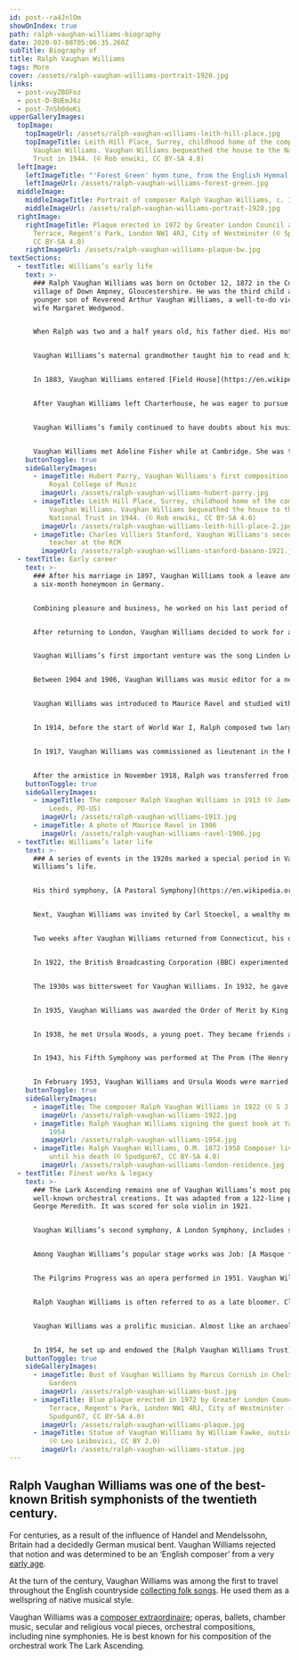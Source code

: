 ```yaml
---
id: post--ra4JnlOm
showOnIndex: true
path: ralph-vaughan-williams-biography
date: 2020-07-08T05:06:35.260Z
subTitle: Biography of
title: Ralph Vaughan Williams
tags: More
cover: /assets/ralph-vaughan-williams-portrait-1920.jpg
links:
  - post-vuyZBOFoz
  - post-D-BUEmJ6z
  - post-7nSh0deKi
upperGalleryImages:
  topImage:
    topImageUrl: /assets/ralph-vaughan-williams-leith-hill-place.jpg
    topImageTitle: Leith Hill Place, Surrey, childhood home of the composer Ralph
      Vaughan Williams. Vaughan Williams bequeathed the house to the National
      Trust in 1944. (© Rob enwiki, CC BY-SA 4.0)
  leftImage:
    leftImageTitle: "'Forest Green' hymn tune, from the English Hymnal, 1906"
    leftImageUrl: /assets/ralph-vaughan-williams-forest-green.jpg
  middleImage:
    middleImageTitle: Portrait of composer Ralph Vaughan Williams, c. 1920 (© E. O. Hoppé, PD-US)
    middleImageUrl: /assets/ralph-vaughan-williams-portrait-1920.jpg
  rightImage:
    rightImageTitle: Plaque erected in 1972 by Greater London Council at 10 Hanover
      Terrace, Regent's Park, London NW1 4RJ, City of Westminster (© Spudgun67,
      CC BY-SA 4.0)
    rightImageUrl: /assets/ralph-vaughan-williams-plaque-bw.jpg
textSections:
  - textTitle: Williams’s early life
    text: >-
      ### Ralph Vaughan Williams was born on October 12, 1872 in the Cotswold
      village of Down Ampney, Gloucestershire. He was the third child and
      younger son of Reverend Arthur Vaughan Williams, a well-to-do vicar, and
      wife Margaret Wedgwood.


      When Ralph was two and a half years old, his father died. His mother returned to her mother’s mansion at Leith Hill Place.


      Vaughan Williams’s maternal grandmother taught him to read and his aunt gave him his first music lessons. By the time he was six, he had composed his first piano piece, The Robins Nest. He was an insatiable reader and had an impressive collection of books in his nursery.


      In 1883, Vaughan Williams entered [Field House](https://en.wikipedia.org/wiki/St_Aubyns_School), a preparatory school in Rottingdean, in the city of Brighton and Hove, East Sussex. In 1887, he transferred to a public school, Charterhouse, in Godalming, Surrey. He had taken violin, piano, and viola lessons. At Charterhouse, he decided to organize a concert. He performed one of his own compositions, a Pianoforte Trio in G.


      After Vaughan Williams left Charterhouse, he was eager to pursue a career as a musician. The viola was his favorite instrument. The viola raised some eyebrows in his family, so it was decided that he should begin a musical career by studying to be an organist, which was more in keeping with his social status. In 1890, Vaughan Williams entered the [Royal College of Music (RCM)](https://www.rcm.ac.uk/) in London. He studied organ with Walter Parrott and composition with his idol, Hubert Parry.


      Vaughan Williams’s family continued to have doubts about his musical talent and the efficacy of a musical career and insisted that he get a university education. To appease his family, he left RCM and entered Trinity College, Cambridge in 1892. He studied music and history. He received his Bachelor of Music in 1894 and his Bachelor of Arts in 1895. He returned to RCM in 1895 and completed his studies. In that same year he obtained a job at St. Barnabas as a church organist and choirmaster.


      Vaughan Williams met Adeline Fisher while at Cambridge. She was the daughter of Herbert William Fisher, a noted British historian. They were married on October 9, 1897.
    buttonToggle: true
    sideGalleryImages:
      - imageTitle: Hubert Parry, Vaughan Williams's first composition teacher at the
          Royal College of Music
        imageUrl: /assets/ralph-vaughan-williams-hubert-parry.jpg
      - imageTitle: Leith Hill Place, Surrey, childhood home of the composer Ralph
          Vaughan Williams. Vaughan Williams bequeathed the house to the
          National Trust in 1944. (© Rob enwiki, CC BY-SA 4.0)
        imageUrl: /assets/ralph-vaughan-williams-leith-hill-place-2.jpg
      - imageTitle: Charles Villiers Stanford, Vaughan Williams's second composition
          teacher at the RCM
        imageUrl: /assets/ralph-vaughan-williams-stanford-basano-1921.jpg
  - textTitle: Early career
    text: >-
      ### After his marriage in 1897, Vaughan Williams took a leave and went on
      a six-month honeymoon in Germany.


      Combining pleasure and business, he worked on his last period of formal study in composition as an apprentice musician with Max Bruch.


      After returning to London, Vaughan Williams decided to work for a doctorate in music at Cambridge. He passed his examination and earned his Doctor of Music at Cambridge in 1899. It was formerly conferred in 1901.


      Vaughan Williams’s first important venture was the song Linden Lea which he composed in 1902. It was printed in the Vocalist, a music publication, and later as separate sheet music.


      Between 1904 and 1906, Vaughan Williams was music editor for a new hymn book, [The English Hymnal](https://en.wikipedia.org/wiki/The_English_Hymnal). He wrote Sine Nomini (For all the Saints). Also, he helped found the amateur Leith Hill Music Festival in 1905. He was appointed principal conductor.


      Vaughan Williams was introduced to Maurice Ravel and studied with him for three months in Paris, between 1907 and 1908. He credits Ravel with helping him replace his old style with freshness and imagination.


      In 1914, before the start of World War I, Ralph composed two large scale works, the first version of [A London Symphony](https://en.wikipedia.org/wiki/A_London_Symphony) and [The Lark Ascending](https://en.wikipedia.org/wiki/The_Lark_Ascending_(Vaughan_Williams)). When the war started, he felt obligated to enlist. He began his military service in the Royal Army Medical Corp as an ambulance orderly with the rank of private.


      In 1917, Vaughan Williams was commissioned as lieutenant in the Royal Artillery where he was responsible for the guns and horses. The continued noise of the guns damaged his hearing and led to deafness in his later years.


      After the armistice in November 1918, Ralph was transferred from the artillery unit and given the title Director of Music in the First Army of the British Expeditionary Force in France. He had been offered a teaching position at RCM. He would immediately move back into academia as a professor upon being dismissed from the army.
    buttonToggle: true
    sideGalleryImages:
      - imageTitle: The composer Ralph Vaughan Williams in 1913 (© James Bacon and Sons,
          Leeds, PD-US)
        imageUrl: /assets/ralph-vaughan-williams-1913.jpg
      - imageTitle: A photo of Maurice Ravel in 1906
        imageUrl: /assets/ralph-vaughan-williams-ravel-1906.jpg
  - textTitle: Williams’s later life
    text: >-
      ### A series of events in the 1920s marked a special period in Vaughan
      Williams’s life.


      His third symphony, [A Pastoral Symphony](https://en.wikipedia.org/wiki/A_Pastoral_Symphony), was performed in Queen’s Hall with [Adrian Boult](https://en.wikipedia.org/wiki/Adrian_Boult) conducting the Orchestra of the Royal Philharmonics Society.


      Next, Vaughan Williams was invited by Carl Stoeckel, a wealthy music patron from Connecticut, to come to America and participate in a musical festival in Norwalk, Connecticut and conduct A Pastoral Symphony.


      Two weeks after Vaughan Williams returned from Connecticut, his one-act opera The Shepherds of the Delectable Mountains was performed at the RCM. The piece was a chapter in the story of his lifelong concern to make an opera from John Bunyan’s The Pilgrim’s Progress. The occasion was honored by the presence of [Queen Mary](https://en.wikipedia.org/wiki/Mary_of_Teck), the consort of [King George V](https://en.wikipedia.org/wiki/George_V).


      In 1922, the British Broadcasting Corporation (BBC) experimented with a new initiative. After everything was in place, Vaughan Williams gave his first broadcast talk on Christmas Eve in 1924. This became an important part of his life in music


      The 1930s was bittersweet for Vaughan Williams. In 1932, he gave a series of lectures at Bryn Mawr College in Pennsylvania. Later, in 1934, his longtime friend, Gustav Holst died.


      In 1935, Vaughan Williams was awarded the Order of Merit by King George V. Two years later, in 1937, his mother died. At the same time his wife, Adeline, had become increasingly immobile with arthritis.


      In 1938, he met Ursula Woods, a young poet. They became friends and over the next decade, she would become his muse and help him take care of his ailing wife. When World War II broke out, Vaughan Williams did civilian war work and composed a film score for the film [49th Parallel](https://en.wikipedia.org/wiki/49th_Parallel_(film)).


      In 1943, his Fifth Symphony was performed at The Prom (The Henry Wood Promenade Concerts). His Sixth Symphony followed in 1948. In 1951 Vaughan Williams’s wife died. This occurred about the same time that his last opera The Pilgrims Progress, John Bunyan’s allegory, was staged at Convent Gardens.


      In February 1953, Vaughan Williams and Ursula Woods were married. He was forty years her senior. In 1954, they traveled to America where he was asked to lecture and conduct at Cornell University in Ithaca, New York. During the mid to late fifties, the Seventh, Eighth, and Ninth Symphonies were completed.
    buttonToggle: true
    sideGalleryImages:
      - imageTitle: The composer Ralph Vaughan Williams in 1922 (© S J Loeb, PD-US)
        imageUrl: /assets/ralph-vaughan-williams-1922.jpg
      - imageTitle: Ralph Vaughan Williams signing the guest book at Yale University in
          1954
        imageUrl: /assets/ralph-vaughan-williams-1954.jpg
      - imageTitle: Ralph Vaughan Williams, O.M. 1872-1958 Composer lived here from 1953
          until his death (© Spudgun67, CC BY-SA 4.0)
        imageUrl: /assets/ralph-vaughan-williams-london-residence.jpg
  - textTitle: Finest works & legacy
    text: >-
      ### The Lark Ascending remains one of Vaughan Williams’s most popular and
      well-known orchestral creations. It was adapted from a 122-line poem by
      George Meredith. It was scored for solo violin in 1921.


      Vaughan Williams’s second symphony, A London Symphony, includes sounds heard in London and remains well received. Also popular among his orchestral music is Fantasia on a Theme by Thomas Tallis. A composer of English sacred music, Tallis was a sixteenth century English composer.


      Among Vaughan Williams’s popular stage works was Job: [A Masque for Dancing](https://en.wikipedia.org/wiki/Job:_A_Masque_for_Dancing), a one act ballet performed in 1931. It was the first ballet to be performed by an entirely British team.


      The Pilgrims Progress was an opera performed in 1951. Vaughan Williams based it on John Bunyan’s allegory The Pilgrim’s Progress. Its acceptance was slow, but it is now appreciated and frequently performed.


      Ralph Vaughan Williams is often referred to as a late bloomer. Clearly, he was not a prodigy, but when one reviews his life, one can only wonder why his potential wasn’t tapped when he wrote his first song for piano at six years of age.


      Vaughan Williams was a prolific musician. Almost like an archaeologist, Vaughan Williams discovered and preserved over eight hundred folk songs. He was the embodiment of the pioneering spirit of English music.


      In 1954, he set up and endowed the [Ralph Vaughan Williams Trust](https://rvwtrust.org.uk/) to support young composers and to promote new or neglected music. On August 26, 1958, Ralph Vaughan Williams died at Hanover Terrace. After a private funeral at Golders Green, he was cremated and his ashes placed in the north choir aisle of Westminster Abbey.
    buttonToggle: true
    sideGalleryImages:
      - imageTitle: Bust of Vaughan Williams by Marcus Cornish in Chelsea Embankment
          Gardens
        imageUrl: /assets/ralph-vaughan-williams-bust.jpg
      - imageTitle: Blue plaque erected in 1972 by Greater London Council at 10 Hanover
          Terrace, Regent's Park, London NW1 4RJ, City of Westminster (©
          Spudgun67, CC BY-SA 4.0)
        imageUrl: /assets/ralph-vaughan-williams-plaque.jpg
      - imageTitle: Statue of Vaughan Williams by William Fawke, outside Dorking Halls
          (© Leo Leibovici, CC BY 2.0)
        imageUrl: /assets/ralph-vaughan-williams-statue.jpg
---
```

## Ralph Vaughan Williams was one of the best-known British symphonists of the twentieth century.

For centuries, as a result of the influence of Handel and Mendelssohn, Britain had a decidedly German musical bent. Vaughan Williams rejected that notion and was determined to be an ‘English composer’ from a very [early age](/ralph-vaughan-williams-biography#1).

At the turn of the century, Vaughan Williams was among the first to travel throughout the English countryside [collecting folk songs](/ralph-vaughan-williams-biography#4). He used them as a wellspring of native musical style.

Vaughan Williams was a [composer extraordinaire](/ralph-vaughan-williams-biography#3); operas, ballets, chamber music, secular and religious vocal pieces, orchestral compositions, including nine symphonies. He is best known for his composition of the orchestral work The Lark Ascending.